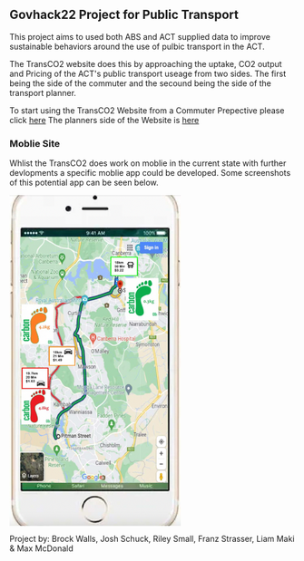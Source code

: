## Govhack22 Project for Public Transport  

This project aims to used both ABS and ACT supplied data to improve sustainable behaviors around the use of pulbic transport in the ACT.

The TransCO2 website does this by approaching the uptake, CO2 output and Pricing of the ACT's public transport useage from two sides.
The first being the side of the commuter and the secound being the side of the transport planner.

To start using the TransCO2 Website from a Commuter Prepective please click [here](user.md)
The planners side of the Website is [here](Planner_veiw.md)

### Moblie Site
Whlist the TransCO2 does work on moblie in the current state with further devlopments a specific moblie app could be developed.
Some screenshots of this potential app can be seen below.

<!-- img align="left" width="" height="" src="./moblie.PNG" --> 

<img align="center" width="60%" height="60%" src="./Images/iphoneapp.png"> 





Project by: Brock Walls, Josh Schuck, Riley Small, Franz Strasser, Liam Maki & Max McDonald

